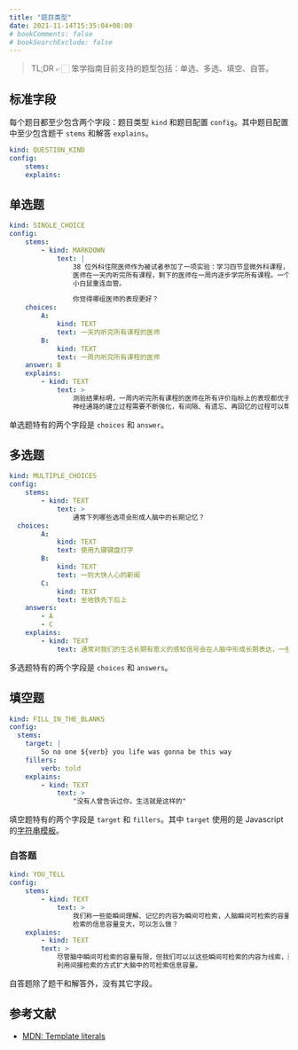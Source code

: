 ```yaml
---
title: "题目类型"
date: 2021-11-14T15:35:04+08:00
# bookComments: false
# bookSearchExclude: false
---
```


> TL;DR 👉🏻 笨学指南目前支持的题型包括：单选、多选、填空、自答。

## 标准字段

每个题目都至少包含两个字段：题目类型 `kind` 和题目配置 `config`。其中题目配置中至少包含题干 `stems` 和解答 `explains`。

```yaml
kind: QUESTION_KIND
config:
	stems:
	explains:
```

## 单选题

```yaml
kind: SINGLE_CHOICE
config:
	stems:
		- kind: MARKDOWN
			text: |
				38 位外科住院医师作为被试者参加了一项实验：学习四节显微外科课程，讲授如何重连微小血管。其中 19 位
				医师在一天内听完所有课程，剩下的医师在一周内逐步学完所有课程。一个月后，他们被要求参加一次测验：为
				小白鼠重连血管。

				你觉得哪组医师的表现更好？
	choices:
		A:
			kind: TEXT
			text: 一天内听完所有课程的医师
		B:
			kind: TEXT
			text: 一周内听完所有课程的医师
	answer: B
	explains:
		- kind: TEXT
			text: >
				测验结果标明，一周内听完所有课程的医师在所有评价指标上的表现都优于一天内完成所有课程的医师。人脑
				神经通路的建立过程需要不断强化，有间隔、有遗忘、再回忆的过程可以帮助人脑建立更强健的网络。
```

单选题特有的两个字段是 `choices` 和 `answer`。

## 多选题

```yaml
kind: MULTIPLE_CHOICES
config:
	stems:
		- kind: TEXT
			text: >
				通常下列哪些选项会形成人脑中的长期记忆？
  choices:
		A:
			kind: TEXT
			text: 使用九键键盘打字
		B:
			kind: TEXT
			text: 一则大快人心的新闻
		C:
			kind: TEXT
			text: 坐地铁先下后上
	answers:
		- A
		- C
	explains:
		- kind: TEXT
			text: 通常对我们的生活长期有意义的感知信号会在人脑中形成长期表达，一些即时有效，用后即废的信号会形成短期表达
```

多选题特有的两个字段是 `choices` 和 `answers`。

## 填空题

```yaml
kind: FILL_IN_THE_BLANKS
config:
  stems:
	target: |
		So no one ${verb} you life was gonna be this way
	fillers:
		verb: told
	explains:
		- kind: TEXT
			text: >
				"没有人曾告诉过你，生活就是这样的"
```

填空题特有的两个字段是 `target` 和 `fillers`。其中 `target` 使用的是 Javascript 的[字符串模板](https://developer.mozilla.org/en-US/docs/Web/JavaScript/Reference/Template_literals)。

### 自答题

```yaml
kind: YOU_TELL
config:
	stems:
		- kind: TEXT
			text: >
				我们称一些能瞬间理解、记忆的内容为瞬间可检索，人脑瞬间可检索的容量十分有限。那么如果你想让你脑中可
				检索的信息容量变大，可以怎么做？
	explains:
		- kind: TEXT
		text: >
			尽管脑中瞬间可检索的容量有限，但我们可以以这些瞬间可检索的内容为线索，建立它们与其它信息的联系，
			利用间接检索的方式扩大脑中的可检索信息容量。
```

自答题除了题干和解答外，没有其它字段。

## 参考文献

* [MDN: Template literals](https://developer.mozilla.org/en-US/docs/Web/JavaScript/Reference/Template_literals)

